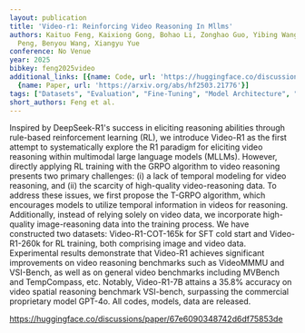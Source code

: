 ```yaml
---
layout: publication
title: 'Video-r1: Reinforcing Video Reasoning In Mllms'
authors: Kaituo Feng, Kaixiong Gong, Bohao Li, Zonghao Guo, Yibing Wang, Tianshuo
  Peng, Benyou Wang, Xiangyu Yue
conference: No Venue
year: 2025
bibkey: feng2025video
additional_links: [{name: Code, url: 'https://huggingface.co/discussions/paper/67e6090348742d6df75853de'},
  {name: Paper, url: 'https://arxiv.org/abs/hf2503.21776'}]
tags: ["Datasets", "Evaluation", "Fine-Tuning", "Model Architecture", "Prompting", "Reinforcement Learning", "Time Series", "Training Techniques"]
short_authors: Feng et al.
---
```

Inspired by DeepSeek-R1's success in eliciting reasoning abilities through rule-based reinforcement learning (RL), we introduce Video-R1 as the first attempt to systematically explore the R1 paradigm for eliciting video reasoning within multimodal large language models (MLLMs). However, directly applying RL training with the GRPO algorithm to video reasoning presents two primary challenges: (i) a lack of temporal modeling for video reasoning, and (ii) the scarcity of high-quality video-reasoning data. To address these issues, we first propose the T-GRPO algorithm, which encourages models to utilize temporal information in videos for reasoning. Additionally, instead of relying solely on video data, we incorporate high-quality image-reasoning data into the training process. We have constructed two datasets: Video-R1-COT-165k for SFT cold start and Video-R1-260k for RL training, both comprising image and video data. Experimental results demonstrate that Video-R1 achieves significant improvements on video reasoning benchmarks such as VideoMMMU and VSI-Bench, as well as on general video benchmarks including MVBench and TempCompass, etc. Notably, Video-R1-7B attains a 35.8% accuracy on video spatial reasoning benchmark VSI-bench, surpassing the commercial proprietary model GPT-4o. All codes, models, data are released.

https://huggingface.co/discussions/paper/67e6090348742d6df75853de